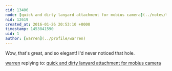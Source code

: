 ```yaml
---
cid: 13406
node: [quick and dirty lanyard attachment for mobius camera](../notes/tonyc/01-26-2016/quick-and-dirty-lanyard-attachment-for-mobius-camera)
nid: 12619
created_at: 2016-01-26 20:53:10 +0000
timestamp: 1453841590
uid: 1
author: [warren](../profile/warren)
---
```


Wow, that's great, and so elegant! I'd never noticed that hole. 

[warren](../profile/warren) replying to: [quick and dirty lanyard attachment for mobius camera](../notes/tonyc/01-26-2016/quick-and-dirty-lanyard-attachment-for-mobius-camera)

